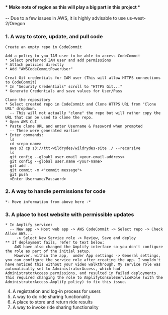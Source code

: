 #### * Make note of region as this will play a big part in this project *
  -- Due to a few issues in AWS, it is highly advisable to use us-west-2/Oregon

### 1. A way to store, update, and pull code
    Create an empty repo in CodeCommit
    
    Add a policy to you IAM user to be able to access CodeCommit
    * Select preferred IAM user and add permissions
    * Attach policies directly
    * Add "AWSCodeCommitPowerUser"
    
    Creat Git credentials for IAM user (This will allow HTTPS connections to CodeCommit)
    * In "Security Credentials" scroll to "HTTPS Git..."
    * Generate Credentials and save values for User/Pass
    
    Clone the repository
    * Select created repo in CodeCommit and Clone HTTPS URL from "Clone URL" dropdown.
      -- This will not actually "clone" the repo but will rather copy the URL that can be used to clone the repo.
    * Open AWS CLI
    * Paste clone URL and enter Username & Password when prompted
      -- These were generated earlier
    * Enter commands:
      ls
      cd <repo-name>
      aws s3 cp s3://ttt-wildrydes/wildrydes-site ./ --recursive
      ls
      git config --gloabl user.email <your-email-address>
      git config --global user.name <your-name>
      git add .
      git commit -m <"commit message">
      git push
      <Enter Username/Password>
      

      
      
    
### 2. A way to handle permissions for code  
    *- Move information from above here -*
    
### 3. A place to host website with permissible updates
    * In Amplify service:
      -- New app -> Host web app -> AWS CodeCommit -> Select repo -> Check Allow AWS...
         -> Select New Service role -> Review, Save and deploy
    ** If deployment fails, refer to text below:
        AWS have also changed the Amplify interface so you don't configure the role as part of the initial setup.
        However, within the app,  under App settings -> General settings, you can configure the service role after creating the app. I wouldn't have noticed this without your video walkthrough. My service role was automatically set to AdministratorAccess, which had AdministratorAccess permissions, and resulted in failed deployments. This required changing the role to AmplifyConsoleServiceRole (with the AdministratorAccess-Amplify policy) to fix this issue.
        
4. A registration and log-in process for users
5. A way to do ride sharing functionality
6. A place to store and return ride results
7. A way to invoke ride sharing functionality

